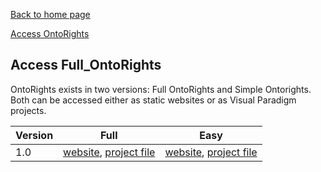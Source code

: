 [Back to home page](index.md)

[Access OntoRights](ontorights-access.md)

## Access Full_OntoRights
OntoRights exists in two versions: Full OntoRights and Simple Ontorights. Both can be accessed either as static websites or as Visual Paradigm projects.

| **Version** | **Full**               | **Easy**             |
|-------------|------------------------|------------------------|
| 1.0         | [website](vp-projects/Full_OntoRights_v1_0), [project file](vp-projects/Full_OntoRights_v1_0.vpp) | [website](vp-projects/Simple_OntoRights_v1_0), [project file](vp-projects/Simple_OntoRights_v1_0.vpp) |
